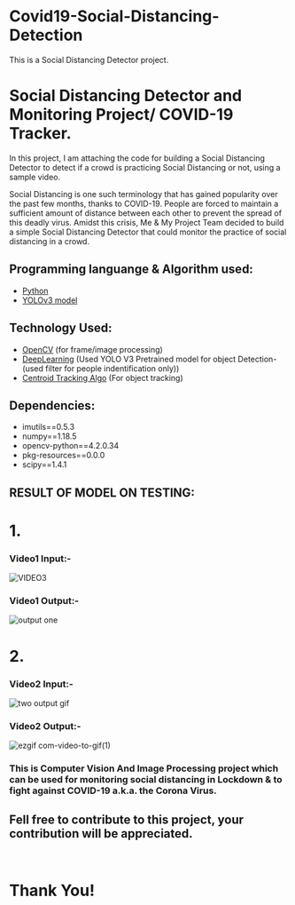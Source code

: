 # Covid19-Social-Distancing-Detection
 This is a Social Distancing Detector project.

# Social Distancing Detector and Monitoring Project/ COVID-19 Tracker.
In this project, I am attaching the code for building a Social Distancing Detector to detect if a crowd is practicing Social Distancing or not, using a sample video.

Social Distancing is one such terminology that has gained popularity over the past few months, thanks to COVID-19. People are forced to maintain a sufficient amount of distance between each other to prevent the spread of this deadly virus. Amidst this crisis, Me & My Project Team decided to build a simple Social Distancing Detector that could monitor the practice of social distancing in a crowd.

## Programming languange & Algorithm used:
- [Python](https://www.python.org/)
- [YOLOv3 model](https://machinelearningmastery.com/how-to-perform-object-detection-with-yolov3-in-keras/)

## Technology Used:
- [OpenCV](https://opencv.org/) (for frame/image processing)
- [DeepLearning](https://machinelearningmastery.com/what-is-deep-learning/) (Used YOLO V3 Pretrained model for object Detection-(used filter for people indentification only))
- [Centroid Tracking Algo](https://en.wikipedia.org/wiki/Track_algorithm) (For object  tracking)

## Dependencies:
- imutils==0.5.3
- numpy==1.18.5
- opencv-python==4.2.0.34
- pkg-resources==0.0.0
- scipy==1.4.1

## RESULT OF MODEL ON TESTING:

# 1. 

### Video1 Input:-

![VIDEO3](https://user-images.githubusercontent.com/56020385/118154372-97063e80-b434-11eb-82dc-6b6418ea503b.gif)

### Video1 Output:-

![output one](https://user-images.githubusercontent.com/56020385/118194770-8f13c200-b467-11eb-8948-f65c5946fdce.gif)

# 2. 

### Video2 Input:-

![two output gif](https://user-images.githubusercontent.com/56020385/118197367-6a6e1900-b46c-11eb-917c-203be17b8d9e.gif)

### Video2 Output:-

![ezgif com-video-to-gif(1)](https://user-images.githubusercontent.com/56020385/118197688-0bf56a80-b46d-11eb-8ab1-33b052266767.gif)


### This is Computer Vision And Image Processing project which can be used for monitoring social distancing in Lockdown & to fight against COVID-19 a.k.a. the Corona Virus.
## Fell free to contribute to this project, your contribution will be appreciated.

<br/>

# Thank You!
